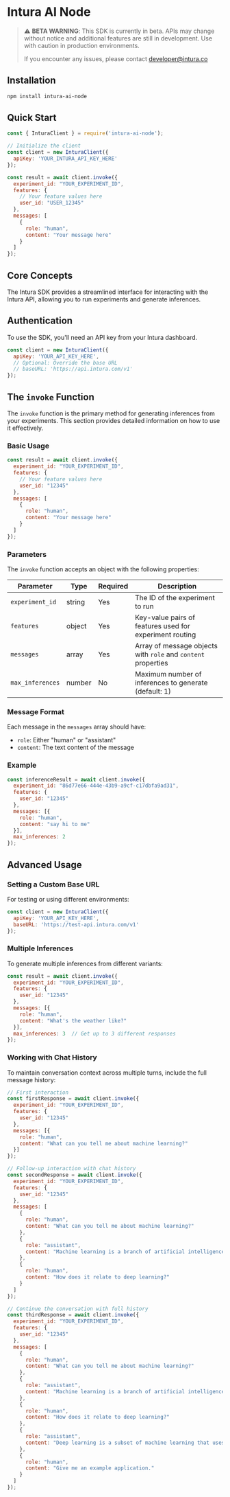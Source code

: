 # Intura AI Node

> ⚠️ **BETA WARNING**: This SDK is currently in beta. APIs may change without notice and additional features are still in development. Use with caution in production environments.
>
> If you encounter any issues, please contact developer@intura.co

## Installation

```bash
npm install intura-ai-node
```

## Quick Start

```javascript
const { InturaClient } = require('intura-ai-node');

// Initialize the client
const client = new InturaClient({
  apiKey: 'YOUR_INTURA_API_KEY_HERE'
});

const result = await client.invoke({
  experiment_id: "YOUR_EXPERIMENT_ID",
  features: {
    // Your feature values here
    user_id: "USER_12345"
  },
  messages: [
    {
      role: "human",
      content: "Your message here"
    }
  ]
});
```

## Core Concepts

The Intura SDK provides a streamlined interface for interacting with the Intura API, allowing you to run experiments and generate inferences.

## Authentication

To use the SDK, you'll need an API key from your Intura dashboard.

```javascript
const client = new InturaClient({
  apiKey: 'YOUR_API_KEY_HERE',
  // Optional: Override the base URL
  // baseURL: 'https://api.intura.com/v1'
});
```

## The `invoke` Function

The `invoke` function is the primary method for generating inferences from your experiments. This section provides detailed information on how to use it effectively.

### Basic Usage

```javascript
const result = await client.invoke({
  experiment_id: "YOUR_EXPERIMENT_ID",
  features: {
    // Your feature values here
    user_id: "12345"
  },
  messages: [
    {
      role: "human",
      content: "Your message here"
    }
  ]
});
```

### Parameters

The `invoke` function accepts an object with the following properties:

| Parameter | Type | Required | Description |
|-----------|------|----------|-------------|
| `experiment_id` | string | Yes | The ID of the experiment to run |
| `features` | object | Yes | Key-value pairs of features used for experiment routing |
| `messages` | array | Yes | Array of message objects with `role` and `content` properties |
| `max_inferences` | number | No | Maximum number of inferences to generate (default: 1) |

### Message Format

Each message in the `messages` array should have:

- `role`: Either "human" or "assistant"
- `content`: The text content of the message

### Example

```javascript
const inferenceResult = await client.invoke({
  experiment_id: "86d77e66-444e-43b9-a9cf-c17dbfa9ad31",
  features: {
    user_id: "12345"
  },
  messages: [{
    role: "human",
    content: "say hi to me"
  }],
  max_inferences: 2
});
```

## Advanced Usage

### Setting a Custom Base URL

For testing or using different environments:

```javascript
const client = new InturaClient({
  apiKey: 'YOUR_API_KEY_HERE',
  baseURL: 'https://test-api.intura.com/v1'
});
```

### Multiple Inferences

To generate multiple inferences from different variants:

```javascript
const result = await client.invoke({
  experiment_id: "YOUR_EXPERIMENT_ID",
  features: {
    user_id: "12345"
  },
  messages: [{
    role: "human",
    content: "What's the weather like?"
  }],
  max_inferences: 3  // Get up to 3 different responses
});
```

### Working with Chat History

To maintain conversation context across multiple turns, include the full message history:

```javascript
// First interaction
const firstResponse = await client.invoke({
  experiment_id: "YOUR_EXPERIMENT_ID",
  features: {
    user_id: "12345"
  },
  messages: [{
    role: "human",
    content: "What can you tell me about machine learning?"
  }]
});

// Follow-up interaction with chat history
const secondResponse = await client.invoke({
  experiment_id: "YOUR_EXPERIMENT_ID",
  features: {
    user_id: "12345"
  },
  messages: [
    {
      role: "human",
      content: "What can you tell me about machine learning?"
    },
    {
      role: "assistant",
      content: "Machine learning is a branch of artificial intelligence that focuses on building systems that learn from data."
    },
    {
      role: "human",
      content: "How does it relate to deep learning?"
    }
  ]
});

// Continue the conversation with full history
const thirdResponse = await client.invoke({
  experiment_id: "YOUR_EXPERIMENT_ID",
  features: {
    user_id: "12345"
  },
  messages: [
    {
      role: "human",
      content: "What can you tell me about machine learning?"
    },
    {
      role: "assistant",
      content: "Machine learning is a branch of artificial intelligence that focuses on building systems that learn from data."
    },
    {
      role: "human",
      content: "How does it relate to deep learning?"
    },
    {
      role: "assistant",
      content: "Deep learning is a subset of machine learning that uses neural networks with many layers to analyze various factors of data."
    },
    {
      role: "human",
      content: "Give me an example application."
    }
  ]
});
```